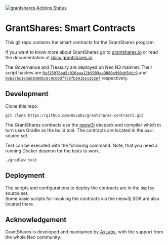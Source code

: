 [![grantshares Actions Status](https://github.com/AxLabs/grantshares-contracts/workflows/grantshares-ci-cd/badge.svg)](https://github.com/AxLabs/grantshares-contracts/actions)

# GrantShares: Smart Contracts

This git repo contains the smart contracts for the GrantShares program.

If you want to know more about GrantShares go to [grantshares.io](https://grantshares.io) or read the documentation 
at [docs.grantshares.io](https://docs.grantshares.io).

The Governance and Treasury are deployed on Neo N3 mainnet. Their script hashes are
[`0xf15976ea5c020aaa12b9989aa9880e990eb5dcc9`](https://explorer.onegate.space/contractinfo/0xf15976ea5c020aaa12b9989aa9880e990eb5dcc9) and 
[`0x6276c1e3a68280bc6c9c00df755fb691be1162ef`](https://explorer.onegate.space/contractinfo/0x6276c1e3a68280bc6c9c00df755fb691be1162ef) respectively.


## Development

Clone this repo:
```shell
git clone https://github.com/AxLabs/grantshares-contracts.git
```

The GrantShares contracts use the [neow3j](https://neow3j.io) devpack and compiler which in turn uses Gradle as the 
build tool. The contracts are located in the `main` source set.

Test can be executed with the following command. Note, that you need a running Docker deamon for the tests to work.

```shell
./gradlew test
```

## Deployment

The scripts and configurations to deploy the contracts are in the `deploy` source set.  
Some basic scripts for invoking the contracts via the neow3j SDK are also located there.

## Acknowledgement

GrantShares is developed and maintained by [AxLabs](https://axlabs.com), with the support from the whole Neo community.